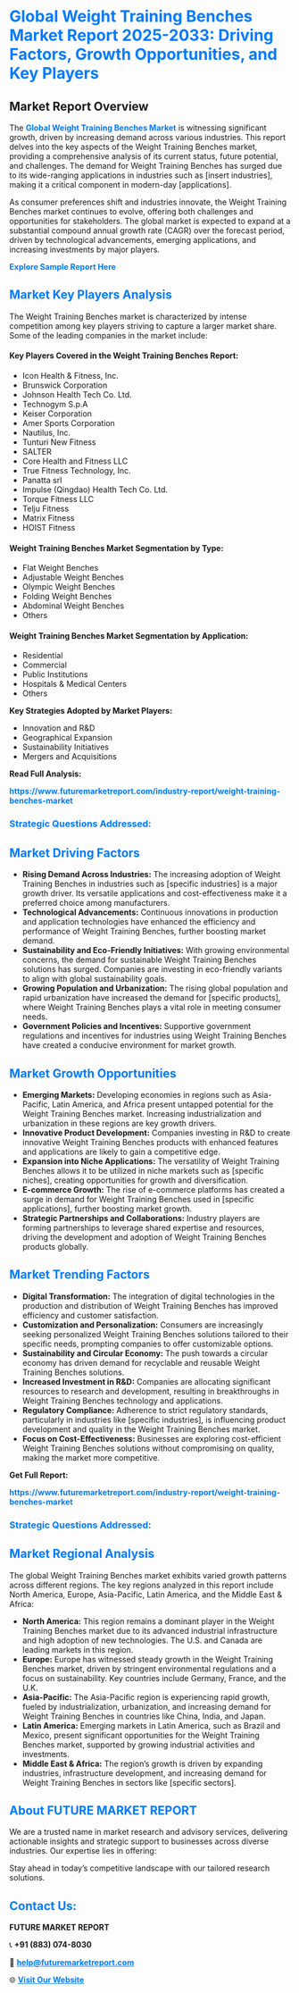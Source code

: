 <h1 style="color: #007BFF;">Global Weight Training Benches Market Report 2025-2033: Driving Factors, Growth Opportunities, and Key Players</h1>

<section id="overview">
<h2>Market Report Overview</h2>
<p>The <a href="https://www.futuremarketreport.com/industry-report/weight-training-benches-market" style="color: #007BFF; text-decoration: none;"><strong>Global Weight Training Benches Market</strong></a> is witnessing significant growth, driven by increasing demand across various industries. This report delves into the key aspects of the Weight Training Benches market, providing a comprehensive analysis of its current status, future potential, and challenges. The demand for Weight Training Benches has surged due to its wide-ranging applications in industries such as [insert industries], making it a critical component in modern-day [applications].</p>
<p>As consumer preferences shift and industries innovate, the Weight Training Benches market continues to evolve, offering both challenges and opportunities for stakeholders. The global market is expected to expand at a substantial compound annual growth rate (CAGR) over the forecast period, driven by technological advancements, emerging applications, and increasing investments by major players.</p>
</section>

<section id="overview">
<p><a href="https://www.futuremarketreport.com/request-sample/reportId=41470" style="color: #007BFF; text-decoration: none;"><strong>Explore Sample Report Here</strong></a></p>
</section>

<section id="key-players">
<h2 style="color: #007BFF;">Market Key Players Analysis</h2>
<p>The Weight Training Benches market is characterized by intense competition among key players striving to capture a larger market share. Some of the leading companies in the market include:</p>
<h4>Key Players Covered in the Weight Training Benches Report:</h4>
<ul><li>Icon Health &amp; Fitness, Inc.</li><li>Brunswick Corporation</li><li>Johnson Health Tech Co. Ltd.</li><li>Technogym S.p.A</li><li>Keiser Corporation</li><li>Amer Sports Corporation</li><li>Nautilus, Inc.</li><li>Tunturi New Fitness</li><li>SALTER</li><li>Core Health and Fitness LLC</li><li>True Fitness Technology, Inc.</li><li>Panatta srl</li><li>Impulse (Qingdao) Health Tech Co. Ltd.</li><li>Torque Fitness LLC</li><li>Telju Fitness</li><li>Matrix Fitness</li><li>HOIST Fitness</li></ul>
<h4>Weight Training Benches Market Segmentation by Type:</h4>
<ul><li>Flat Weight Benches</li><li>Adjustable Weight Benches</li><li>Olympic Weight Benches</li><li>Folding Weight Benches</li><li>Abdominal Weight Benches</li><li>Others</li></ul>

<h4>Weight Training Benches Market Segmentation by Application:</h4>
<ul><li>Residential</li><li>Commercial</li><li>Public Institutions</li><li>Hospitals &amp; Medical Centers</li><li>Others</li></ul>
<p><strong>Key Strategies Adopted by Market Players:</strong></p>
<ul>
<li>Innovation and R&D</li>
<li>Geographical Expansion</li>
<li>Sustainability Initiatives</li>
<li>Mergers and Acquisitions</li>
</ul>
</section>

<section>
<p><strong>Read Full Analysis: </strong></p><a href="https://www.futuremarketreport.com/industry-report/weight-training-benches-market" style="color: #007BFF; text-decoration: none;"><strong>https://www.futuremarketreport.com/industry-report/weight-training-benches-market</strong></a>
<h3 style="color: #007BFF;">Strategic Questions Addressed:</h3>
</section>

<section id="driving-factors">
<h2 style="color: #007BFF;">Market Driving Factors</h2>
<ul>
<li><strong>Rising Demand Across Industries:</strong> The increasing adoption of Weight Training Benches in industries such as [specific industries] is a major growth driver. Its versatile applications and cost-effectiveness make it a preferred choice among manufacturers.</li>
<li><strong>Technological Advancements:</strong> Continuous innovations in production and application technologies have enhanced the efficiency and performance of Weight Training Benches, further boosting market demand.</li>
<li><strong>Sustainability and Eco-Friendly Initiatives:</strong> With growing environmental concerns, the demand for sustainable Weight Training Benches solutions has surged. Companies are investing in eco-friendly variants to align with global sustainability goals.</li>
<li><strong>Growing Population and Urbanization:</strong> The rising global population and rapid urbanization have increased the demand for [specific products], where Weight Training Benches plays a vital role in meeting consumer needs.</li>
<li><strong>Government Policies and Incentives:</strong> Supportive government regulations and incentives for industries using Weight Training Benches have created a conducive environment for market growth.</li>
</ul>
</section>

<section id="growth-opportunities">
<h2 style="color: #007BFF;">Market Growth Opportunities</h2>
<ul>
<li><strong>Emerging Markets:</strong> Developing economies in regions such as Asia-Pacific, Latin America, and Africa present untapped potential for the Weight Training Benches market. Increasing industrialization and urbanization in these regions are key growth drivers.</li>
<li><strong>Innovative Product Development:</strong> Companies investing in R&D to create innovative Weight Training Benches products with enhanced features and applications are likely to gain a competitive edge.</li>
<li><strong>Expansion into Niche Applications:</strong> The versatility of Weight Training Benches allows it to be utilized in niche markets such as [specific niches], creating opportunities for growth and diversification.</li>
<li><strong>E-commerce Growth:</strong> The rise of e-commerce platforms has created a surge in demand for Weight Training Benches used in [specific applications], further boosting market growth.</li>
<li><strong>Strategic Partnerships and Collaborations:</strong> Industry players are forming partnerships to leverage shared expertise and resources, driving the development and adoption of Weight Training Benches products globally.</li>
</ul>
</section>

<section id="trending-factors">
<h2 style="color: #007BFF;">Market Trending Factors</h2>
<ul>
<li><strong>Digital Transformation:</strong> The integration of digital technologies in the production and distribution of Weight Training Benches has improved efficiency and customer satisfaction.</li>
<li><strong>Customization and Personalization:</strong> Consumers are increasingly seeking personalized Weight Training Benches solutions tailored to their specific needs, prompting companies to offer customizable options.</li>
<li><strong>Sustainability and Circular Economy:</strong> The push towards a circular economy has driven demand for recyclable and reusable Weight Training Benches solutions.</li>
<li><strong>Increased Investment in R&D:</strong> Companies are allocating significant resources to research and development, resulting in breakthroughs in Weight Training Benches technology and applications.</li>
<li><strong>Regulatory Compliance:</strong> Adherence to strict regulatory standards, particularly in industries like [specific industries], is influencing product development and quality in the Weight Training Benches market.</li>
<li><strong>Focus on Cost-Effectiveness:</strong> Businesses are exploring cost-efficient Weight Training Benches solutions without compromising on quality, making the market more competitive.</li>
</ul>
</section>

<section>
<p><strong>Get Full Report: </strong></p><a href="https://www.futuremarketreport.com/industry-report/weight-training-benches-market" style="color: #007BFF; text-decoration: none;"><strong>https://www.futuremarketreport.com/industry-report/weight-training-benches-market</strong></a>
<h3 style="color: #007BFF;">Strategic Questions Addressed:</h3>
</section>


<section id="regional-analysis">
<h2 style="color: #007BFF;">Market Regional Analysis</h2>
<p>The global Weight Training Benches market exhibits varied growth patterns across different regions. The key regions analyzed in this report include North America, Europe, Asia-Pacific, Latin America, and the Middle East & Africa:</p>
<ul>
<li><strong>North America:</strong> This region remains a dominant player in the Weight Training Benches market due to its advanced industrial infrastructure and high adoption of new technologies. The U.S. and Canada are leading markets in this region.</li>
<li><strong>Europe:</strong> Europe has witnessed steady growth in the Weight Training Benches market, driven by stringent environmental regulations and a focus on sustainability. Key countries include Germany, France, and the U.K.</li>
<li><strong>Asia-Pacific:</strong> The Asia-Pacific region is experiencing rapid growth, fueled by industrialization, urbanization, and increasing demand for Weight Training Benches in countries like China, India, and Japan.</li>
<li><strong>Latin America:</strong> Emerging markets in Latin America, such as Brazil and Mexico, present significant opportunities for the Weight Training Benches market, supported by growing industrial activities and investments.</li>
<li><strong>Middle East & Africa:</strong> The region’s growth is driven by expanding industries, infrastructure development, and increasing demand for Weight Training Benches in sectors like [specific sectors].</li>
</ul>
</section>

<footer>
<h2 style="color: #007BFF;">About FUTURE MARKET REPORT</h2>
<p>We are a trusted name in market research and advisory services, delivering actionable insights and strategic support to businesses across diverse industries. Our expertise lies in offering:</p>

<p>Stay ahead in today’s competitive landscape with our tailored research solutions.</p>

<h2 style="color: #007BFF;">Contact Us:</h2>
<p><strong>FUTURE MARKET REPORT</strong></p>
<p>📞 <strong>+91 (883) 074-8030</strong></p>
<p>📧 <strong><a href="mailto:help@futuremarketreport.com" style="color: #007BFF;">help@futuremarketreport.com</a></strong></p>
<p>🌐 <strong><a href="https://www.futuremarketreport.com/" style="color: #007BFF;">Visit Our Website</a></strong></p>
</footer>